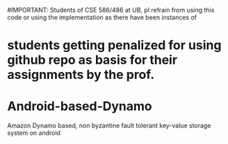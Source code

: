 #IMPORTANT: Students of CSE 586/486 at UB, pl refrain from using this code or using the implementation as there have been instances of
#           students getting penalized for using github repo as basis for their assignments by the prof. 

# Android-based-Dynamo 
Amazon Dynamo based, non byzantine fault tolerant key-value storage system on android
